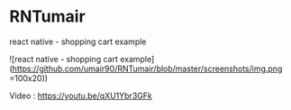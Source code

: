 # RNTumair
react native - shopping cart example

![react native - shopping cart example](https://github.com/umair90/RNTumair/blob/master/screenshots/img.png =100x20))

Video : https://youtu.be/qXU1Ybr3GFk
